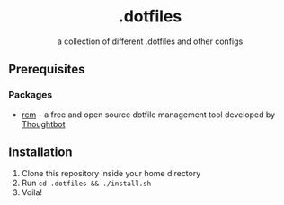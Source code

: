 <h1 align="center">.dotfiles</h1>
<p align="center">a collection of different .dotfiles and other configs</p>

## Prerequisites
### Packages
* [rcm](https://github.com/thoughtbot/rcm) - a free and open source dotfile management tool developed by [Thoughtbot](https://thoughtbot.com/)

## Installation
1. Clone this repository inside your home directory
2. Run `cd .dotfiles && ./install.sh`
3. Voila!
